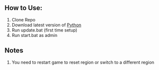 ## How to Use:
1. Clone Repo
2. Download latest version of [Python](https://www.python.org/downloads/)
3. Run update.bat (first time setup)
6. Run start.bat as admin


## Notes
1. You need to restart game to reset region or switch to a different region
